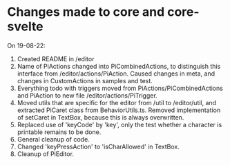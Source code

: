 # Changes made to core and core-svelte

On 19-08-22:
1. Created README in /editor
2. Name of PiActions changed into PiCombinedActions, to distinguish this interface from 
/editor/actions/PiAction. Caused changes in meta, and changes in CustomActions in samples and test.
3. Everything todo with triggers moved from PiActions/PiCombinedActions and PiAction to new file 
/editor/actions/PiTrigger.
4. Moved utils that are specific for the editor from /util to /editor/util, and extracted PiCaret class
from BehaviorUtils.ts. Removed implementation of setCaret in TextBox, because this is always overwritten.
5. Replaced use of 'keyCode' by 'key', only the test whether a character is printable remains to be done.
6. General cleanup of code.
7. Changed 'keyPressAction' to 'isCharAllowed' in TextBox.
8. Cleanup of PiEditor.
